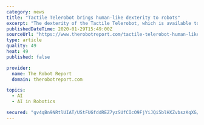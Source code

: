 ```yaml
---
category: news
title: "Tactile Telerobot brings human-like dexterity to robots"
excerpt: "The dexterity of the Tactile Telerobot, which is available to “early access customers,” is rivaled only by OpenAI’s Dactyl Hand, which stunned the robotics world this past October with its agility in solving a Rubik’s cube one-handed. The demonstration promoted the use of artificial intelligence (AI) over mechanics in accomplishing an ..."
publishedDateTime: 2020-01-29T15:49:00Z
sourceUrl: "https://www.therobotreport.com/tactile-telerobot-human-like-dexterity-robots/"
type: article
quality: 49
heat: 49
published: false

provider:
  name: The Robot Report
  domain: therobotreport.com

topics:
  - AI
  - AI in Robotics

secured: "gv4qBn9NRtlUIAT/UStFUGfddREZ7yzSUfCIcO9FjYiJQi5blHXZvbszKqXG/cA57K7HdCYVZ63PaM2DPQoqiz+0+d+tOwT90nbXu4E4u6MYOZRnlZV4D+h37WB9uC8llYToKlO7HOKCLJ7TdsHI3F6dRNVOXpa6QFQ9xBCNTqFn9dOQtCUdQiULNt0t8TsjYJs0tk1V7r8xvCkOadK4Z4wbTFfka2VY/lZYRxRiQtF4xqvhV5s/ccXQfmOhikSm6KDxSTufSfFNlnm+Z+kBtFNKhw4q2SWc8vDBWcJ2ElVWIegjzJ10D2ZDJCTUOZWBuXs0jQNGIl4fDOVz1Ks6H/yGJ/C3vftTrHi6t6iQhsyn5PIDdF7O7MpoggJ8/2q8YhNlgVjiiHwc5u1BUXkUVyiO9besOkjWm3zX+cDhCGwdspmtCzlfomDo0XXqWMtLIcdTpXtUMjqoBct+JRo/R0v+AF2L8+TiNYRMBEHf9Tk=;OIDCyUc6kWAUZK30e8FOXg=="
---
```


